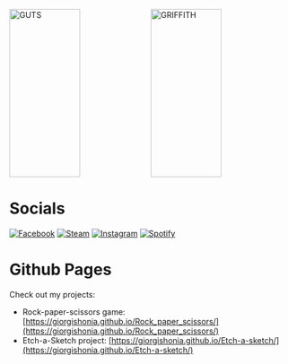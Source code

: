 <img src="https://thumbs.gfycat.com/ImpassionedClutteredFallowdeer-size_restricted.gif" alt="GUTS" width="50%" height="300px"/><img src="https://i.pinimg.com/originals/80/15/d0/8015d0f57ecd0b56d4592e10f58ba8dc.gif" alt="GRIFFITH" width="50%" height="300px"/>

<h1>Socials</h1>

[![Facebook](https://img.shields.io/badge/Facebook-1877f2?style=for-the-badge&logo=facebook&logoColor=white)](https://www.facebook.com/profile.php?id=100010171811268/)
[![Steam](https://img.shields.io/badge/Steam-000000?style=for-the-badge&logo=steam&logoColor=white)](https://steamcommunity.com/id/monkey_gay_midget/)
[![Instagram](https://img.shields.io/badge/Instagram-e4405f?style=for-the-badge&logo=instagram&logoColor=white)](https://www.instagram.com/shonoo.o/)
[![Spotify](https://img.shields.io/badge/Spotify-1ED760?style=for-the-badge&logo=spotify&logoColor=white)](https://open.spotify.com/user/jw1r4wu92e9l9w3twq2vs9g8o?si=ea0547c3bf914452)


<h1>Github Pages</h1>

Check out my projects:

- Rock-paper-scissors game: [https://giorgishonia.github.io/Rock_paper_scissors/](https://giorgishonia.github.io/Rock_paper_scissors/)
- Etch-a-Sketch project: [https://giorgishonia.github.io/Etch-a-sketch/](https://giorgishonia.github.io/Etch-a-sketch/)


